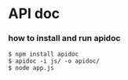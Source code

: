 # API doc

### how to install and run apidoc
```
$ npm install apidoc
$ apidoc -i js/ -o apidoc/
$ node app.js
```
